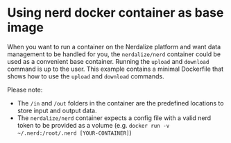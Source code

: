 # Using nerd docker container as base image

When you want to run a container on the Nerdalize platform and want data management to be handled for you, the `nerdalize/nerd` container could be used as a convenient base container.
Running the `upload` and `download` command is up to the user. This example contains a minimal Dockerfile that shows how to use the `upload` and `download` commands.

Please note:
* The `/in` and `/out` folders in the container are the predefined locations to store input and output data.
* The `nerdalize/nerd` container expects a config file with a valid nerd token to be provided as a volume (e.g. `docker run -v ~/.nerd:/root/.nerd [YOUR-CONTAINER]`)
